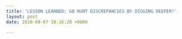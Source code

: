 ```yaml
---
title: 'LESSON LEARNED: GO HUNT DISCREPANCIES BY DIGGING DEEPER!'
layout: post
date: 2018-09-07 18:16:20 +0000

---
```

